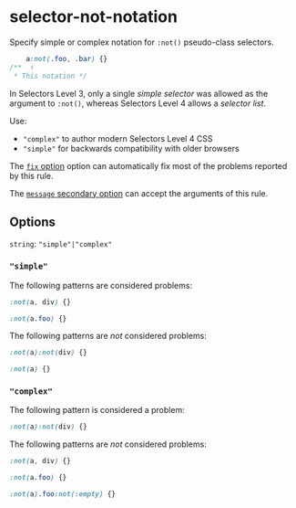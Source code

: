 # selector-not-notation

Specify simple or complex notation for `:not()` pseudo-class selectors.

<!-- prettier-ignore -->
```css
    a:not(.foo, .bar) {}
/**  ↑
 * This notation */
```

In Selectors Level 3, only a single _simple selector_ was allowed as the argument to `:not()`, whereas Selectors Level 4 allows a _selector list_.

Use:

- `"complex"` to author modern Selectors Level 4 CSS
- `"simple"` for backwards compatibility with older browsers

The [`fix` option](../../../docs/user-guide/options.md#fix) option can automatically fix most of the problems reported by this rule.

The [`message` secondary option](../../../docs/user-guide/configure.md#message) can accept the arguments of this rule.

## Options

`string`: `"simple"|"complex"`

### `"simple"`

The following patterns are considered problems:

<!-- prettier-ignore -->
```css
:not(a, div) {}
```

<!-- prettier-ignore -->
```css
:not(a.foo) {}
```

The following patterns are _not_ considered problems:

<!-- prettier-ignore -->
```css
:not(a):not(div) {}
```

<!-- prettier-ignore -->
```css
:not(a) {}
```

### `"complex"`

The following pattern is considered a problem:

<!-- prettier-ignore -->
```css
:not(a):not(div) {}
```

The following patterns are _not_ considered problems:

<!-- prettier-ignore -->
```css
:not(a, div) {}
```

<!-- prettier-ignore -->
```css
:not(a.foo) {}
```

<!-- prettier-ignore -->
```css
:not(a).foo:not(:empty) {}
```
